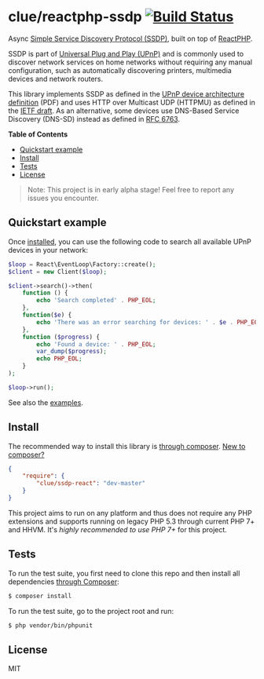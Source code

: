 # clue/reactphp-ssdp [![Build Status](https://travis-ci.org/clue/reactphp-ssdp.svg?branch=master)](https://travis-ci.org/clue/reactphp-ssdp)

Async [Simple Service Discovery Protocol (SSDP)](http://en.wikipedia.org/wiki/Simple_Service_Discovery_Protocol), built on top of [ReactPHP](https://reactphp.org/).

SSDP is part of [Universal Plug and Play (UPnP)](http://de.wikipedia.org/wiki/Universal_Plug_and_Play)
and is commonly used to discover network services on home networks without
requiring any manual configuration, such as automatically discovering printers,
multimedia devices and network routers.

This library implements SSDP as defined in the
[UPnP device architecture definition](http://upnp.org/specs/arch/UPnP-arch-DeviceArchitecture-v1.1.pdf) (PDF)
and uses HTTP over Multicast UDP (HTTPMU) as defined in the
[IETF draft](https://tools.ietf.org/html/draft-goland-http-udp-01).
As an alternative, some devices use DNS-Based Service Discovery (DNS-SD) instead
as defined in [RFC 6763](http://tools.ietf.org/html/rfc6763).

**Table of Contents**

* [Quickstart example](#quickstart-example)
* [Install](#install)
* [Tests](#tests)
* [License](#license)

> Note: This project is in early alpha stage! Feel free to report any issues you encounter.

## Quickstart example

Once [installed](#install), you can use the following code to search all available UPnP devices in your network:

```php
$loop = React\EventLoop\Factory::create();
$client = new Client($loop);

$client->search()->then(
    function () {
        echo 'Search completed' . PHP_EOL;
    },
    function($e) {
        echo 'There was an error searching for devices: ' . $e . PHP_EOL;
    },
    function ($progress) {
        echo 'Found a device: ' . PHP_EOL;
        var_dump($progress);
        echo PHP_EOL;
    }
);

$loop->run();
```

See also the [examples](examples).

## Install

The recommended way to install this library is [through composer](http://getcomposer.org). [New to composer?](http://getcomposer.org/doc/00-intro.md)

```JSON
{
    "require": {
        "clue/ssdp-react": "dev-master"
    }
}
```

This project aims to run on any platform and thus does not require any PHP
extensions and supports running on legacy PHP 5.3 through current PHP 7+ and
HHVM.
It's *highly recommended to use PHP 7+* for this project.

## Tests

To run the test suite, you first need to clone this repo and then install all
dependencies [through Composer](https://getcomposer.org):

```bash
$ composer install
```

To run the test suite, go to the project root and run:

```bash
$ php vendor/bin/phpunit
```

## License

MIT
